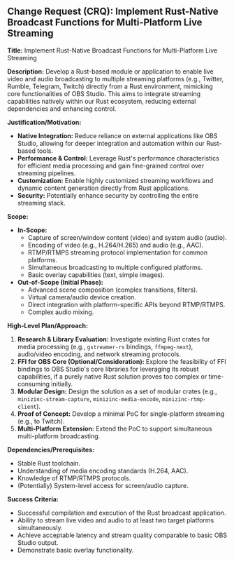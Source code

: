 ## Change Request (CRQ): Implement Rust-Native Broadcast Functions for Multi-Platform Live Streaming

**Title:** Implement Rust-Native Broadcast Functions for Multi-Platform Live Streaming

**Description:**
Develop a Rust-based module or application to enable live video and audio broadcasting to multiple streaming platforms (e.g., Twitter, Rumble, Telegram, Twitch) directly from a Rust environment, mimicking core functionalities of OBS Studio. This aims to integrate streaming capabilities natively within our Rust ecosystem, reducing external dependencies and enhancing control.

**Justification/Motivation:**
*   **Native Integration:** Reduce reliance on external applications like OBS Studio, allowing for deeper integration and automation within our Rust-based tools.
*   **Performance & Control:** Leverage Rust's performance characteristics for efficient media processing and gain fine-grained control over streaming pipelines.
*   **Customization:** Enable highly customized streaming workflows and dynamic content generation directly from Rust applications.
*   **Security:** Potentially enhance security by controlling the entire streaming stack.

**Scope:**
*   **In-Scope:**
    *   Capture of screen/window content (video) and system audio (audio).
    *   Encoding of video (e.g., H.264/H.265) and audio (e.g., AAC).
    *   RTMP/RTMPS streaming protocol implementation for common platforms.
    *   Simultaneous broadcasting to multiple configured platforms.
    *   Basic overlay capabilities (text, simple images).
*   **Out-of-Scope (Initial Phase):**
    *   Advanced scene composition (complex transitions, filters).
    *   Virtual camera/audio device creation.
    *   Direct integration with platform-specific APIs beyond RTMP/RTMPS.
    *   Complex audio mixing.

**High-Level Plan/Approach:**
1.  **Research & Library Evaluation:** Investigate existing Rust crates for media processing (e.g., `gstreamer-rs` bindings, `ffmpeg-next`), audio/video encoding, and network streaming protocols.
2.  **FFI for OBS Core (Optional/Consideration):** Explore the feasibility of FFI bindings to OBS Studio's core libraries for leveraging its robust capabilities, if a purely native Rust solution proves too complex or time-consuming initially.
3.  **Modular Design:** Design the solution as a set of modular crates (e.g., `minizinc-stream-capture`, `minizinc-media-encode`, `minizinc-rtmp-client`).
4.  **Proof of Concept:** Develop a minimal PoC for single-platform streaming (e.g., to Twitch).
5.  **Multi-Platform Extension:** Extend the PoC to support simultaneous multi-platform broadcasting.

**Dependencies/Prerequisites:**
*   Stable Rust toolchain.
*   Understanding of media encoding standards (H.264, AAC).
*   Knowledge of RTMP/RTMPS protocols.
*   (Potentially) System-level access for screen/audio capture.

**Success Criteria:**
*   Successful compilation and execution of the Rust broadcast application.
*   Ability to stream live video and audio to at least two target platforms simultaneously.
*   Achieve acceptable latency and stream quality comparable to basic OBS Studio output.
*   Demonstrate basic overlay functionality.
